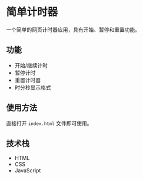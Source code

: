 # 简单计时器

一个简单的网页计时器应用，具有开始、暂停和重置功能。

## 功能

- 开始/继续计时
- 暂停计时
- 重置计时器
- 时分秒显示格式

## 使用方法

直接打开 `index.html` 文件即可使用。

## 技术栈

- HTML
- CSS
- JavaScript 